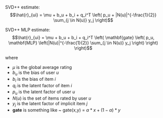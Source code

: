 
SVD++ estimate:
$$\hat{r}_{ui} = \mu + b_u + b_i + q_i^T \left( p_u + |N(u)|^{-\frac{1}{2}} \sum_{j \in N(u)} y_j \right)$$

SVD++ MLP estimate:
$$\hat{r}_{ui} = \mu + b_u + b_i + q_i^T \left( \mathbf{gate} \left( p_u, \mathbf{MLP} \left(|N(u)|^{-\frac{1}{2}} \sum_{j \in N(u)} y_j \right) \right) \right)$$

where 
- $\mu$ is the global average rating
- $b_u$ is the bias of user $u$
- $b_i$ is the bias of item $i$
- $q_i$ is the latent factor of item $i$
- $p_u$ is the latent factor of user $u$
- $N(u)$ is the set of items rated by user $u$
- $y_j$ is the latent factor of implicit item $j$
- $\mathbf{gate}$ is something like ~ gate(x,y) = $\alpha * x + (1 - \alpha) * y$
